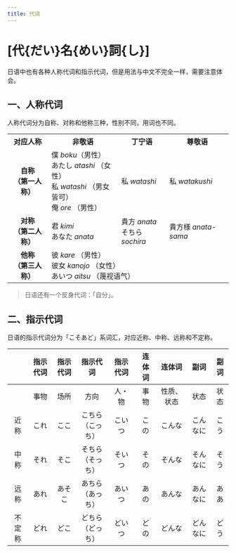 ```yaml
---
title: 代词
---
```


# [代{だい}名{めい}詞{し}]

日语中也有各种人称代词和指示代词，但是用法与中文不完全一样，需要注意体会。

## 一、人称代词

人称代词分为自称、对称和他称三种，性别不同，用词也不同。

<style>
th, td {
    vertical-align: middle !important;
}
</style>

<table>
<tbody><tr>
<th style="text-align:center">对应人称</th>
<th style="text-align:center">非敬语</th>
<th style="text-align:center">丁宁语</th>
<th style="text-align:center">尊敬语
</th></tr>
<tr>
<td style="text-align:center; font-weight: bold">自称
<br/>
（第一人称）
</td>
<td><span lang="ja">僕</span>  <i>boku</i>（男性）<br><span lang="ja">あたし</span>  <i>atashi</i> （女性）<br><span lang="ja">私</span>  <i>watashi</i> （男女皆可）<br><span lang="ja">俺</span> <i>ore</i> （男性）
</td>
<td><span lang="ja">私</span>  <i>watashi</i>
</td>
<td><span lang="ja">私</span>  <i>watakushi</i>
</td></tr>
<tr>
<td style="text-align:center; font-weight: bold">对称
<br/>（第二人称）
</td>
<td><span lang="ja">君</span>  <i>kimi</i><br><span lang="ja">あなた</span> <i>anata</i><br>
</td>
<td><span lang="ja">貴方</span>  <i>anata</i><br><span lang="ja">そちら</span>  <i>sochira</i>
</td>
<td><span lang="ja">貴方様</span>  <i>anata-sama</i>
</td></tr>
<tr>
<td style="text-align:center; font-weight: bold">他称
<br/>（第三人称）
</td>
<td colspan="3"><span lang="ja">彼</span>  <i>kare</i> （男性）<br><span lang="ja">彼女</span>  <i>kanojo</i> （女性）<br><span lang="ja">あいつ</span>  <i>aitsu</i> （蔑视语气）
</td></tr></tbody></table>

> 日语还有一个反身代词：「自分」。

## 二、指示代词

日语的指示代词分为「こそあど」系词汇，对应近称、中称、远称和不定称。

|     | 指示代词 | 指示代词 |     指示代词      | 指示代词 | 连体词 |  连体词  |  副词  | 副词 |
|:---:|:----:|:----:|:-------------:|:----:|:---:|:-----:|:----:|:--:|
|     |  事物  |  场所  |      方向       | 人・物  | 事物  | 性质、状态 |  状态  | 状态 |
| 近称  |  これ  |  ここ  | こちら<br/>（こっち） | こいつ  | この  |  こんな  | こんなに | こう |
| 中称  |  それ  |  そこ  | そちら<br/>（そっち） | そいつ  | その  |  そんな  | そんなに | そう |
| 远称  |  あれ  | あそこ  | あちら<br/>（あっち） | あいつ  | あの  |  あんな  | あんなに | ああ |
| 不定称 |  どれ  |  どこ  | どちら<br/>（どっち） | どいつ  | どの  |  どんな  | どんなに | どう |
